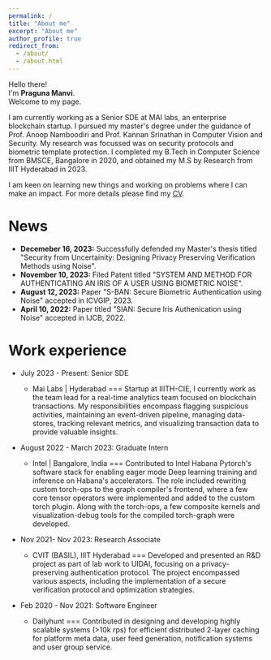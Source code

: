 ```yaml
---
permalink: /
title: "About me"
excerpt: "About me"
author_profile: true
redirect_from: 
  - /about/
  - /about.html
---
```

Hello there!<br>
I'm **Praguna Manvi**. <br>
Welcome to my page.

I am currently working as a Senior SDE at MAI labs, an enterprise blockchain startup. I pursued my master's degree under the guidance of Prof. Anoop Namboodiri and Prof. Kannan Srinathan in Computer Vision and Security. My research was focussed was on security protocols and biometric template protection. I completed my B.Tech in Computer Science from BMSCE, Bangalore in 2020, and obtained my M.S by Research from IIIT Hyderabad in 2023.


I am keen on learning new things and working on problems where I can make an impact. For more details please find my [CV](https://praguna.github.io/cv/).

News
======

- **Decemeber 16, 2023:** Successfully defended my Master's thesis titled "Security from Uncertainity: Designing Privacy Preserving Verification Methods using Noise".
- **November 10, 2023:** Filed Patent titled "SYSTEM AND METHOD FOR AUTHENTICATING AN IRIS OF A USER USING BIOMETRIC NOISE".
- **August 12, 2023:** Paper "S-BAN: Secure Biometric Authentication using Noise" accepted in ICVGIP, 2023.
- **April 10, 2022:**  Paper titled "SIAN: Secure Iris Authenication using Noise" accepted in IJCB, 2022.
  

Work experience
======
* July 2023 - Present: Senior SDE
   * Mai Labs | Hyderabad
===
 Startup at IIITH-CIE, I currently work as the team lead for a real-time analytics team focused on blockchain transactions. My responsibilities encompass flagging suspicious activities, maintaining an event-driven pipeline, managing data-stores, tracking relevant metrics, and visualizing transaction data to provide valuable insights.

* August 2022 - March 2023: Graduate Intern 
  * Intel | Bangalore, India
===
Contributed to Intel Habana Pytorch's software stack for enabling eager mode Deep learning training and inference on Habana's accelerators. The role included rewriting custom torch-ops to the graph compiler's frontend, where a few core tensor operators were implemented and added to the custom torch plugin. Along with the torch-ops, a few composite kernels and visualization-debug tools for the compiled torch-graph were developed.


* Nov 2021- Nov 2023: Research Associate
  * CVIT (BASIL), IIIT Hyderabad
===
Developed and presented an R&D project as part of lab work to UIDAI, focusing on a
privacy-preserving authentication protocol. The project encompassed various aspects,
including the implementation of a secure verification protocol and optimization strategies.


* Feb 2020 - Nov 2021: Software Engineer
  * Dailyhunt
===
Contributed in designing and developing highly scalable systems (>10k rps) for efficient distributed 2-layer caching for platform meta data, user feed generation, notification systems and user group service.